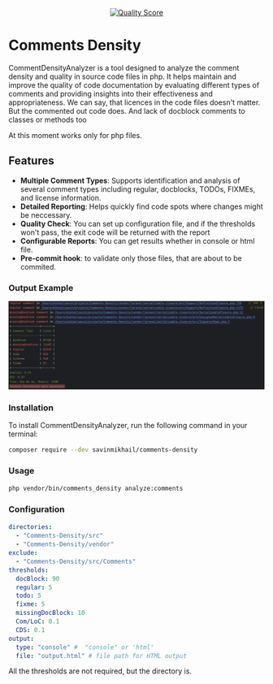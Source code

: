 <p align="center">
    <a href="https://scrutinizer-ci.com/g/savinmikhail/Comments-Density/?branch=main">
        <img src="https://scrutinizer-ci.com/g/savinmikhail/Comments-Density/badges/quality-score.png?b=main" alt="Quality Score">
    </a>
</p>

# Comments Density

CommentDensityAnalyzer is a tool designed to analyze the comment density and quality in source code files in php. 
It helps maintain and improve the quality of code documentation by evaluating different types of comments and providing 
insights into their effectiveness and appropriateness.
We can say, that licences in the code files doesn't matter. 
But the commented out code does. And lack of docblock comments to classes or methods too


At this moment works only for php files.

## Features

- **Multiple Comment Types**: Supports identification and analysis of several comment types including regular, 
docblocks, TODOs, FIXMEs, and license information.
- **Detailed Reporting**: Helps quickly find code spots where changes might be neccessary.
- **Quality Check**: You can set up configuration file, and if the thresholds won't pass, the exit code will be returned 
with the report
- **Configurable Reports**: You can get results whether in console or html file.
- **Pre-commit hook**: to validate only those files, that are about to be commited.

### Output Example 
![Output Example](./example_for_readme.png)

### Installation

To install CommentDensityAnalyzer, run the following command in your terminal:

```bash
composer require --dev savinmikhail/comments-density
```

### Usage
```bash
php vendor/bin/comments_density analyze:comments
```

### Configuration

```yaml
directories:
  - "Comments-Density/src"
  - "Comments-Density/vendor"
exclude:
  - "Comments-Density/src/Comments"
thresholds:
  docBlock: 90
  regular: 5
  todo: 5
  fixme: 5
  missingDocBlock: 10
  Com/LoC: 0.1
  CDS: 0.1
output:
  type: "console" #  "console" or 'html'
  file: "output.html" # file path for HTML output
```
All the thresholds are not required, but the directory is.
